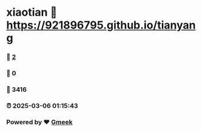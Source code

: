 # xiaotian :link: https://921896795.github.io/tianyang 
### :page_facing_up: [2](https://921896795.github.io/tianyang/tag.html) 
### :speech_balloon: 0 
### :hibiscus: 3416 
### :alarm_clock: 2025-03-06 01:15:43 
### Powered by :heart: [Gmeek](https://github.com/Meekdai/Gmeek)
